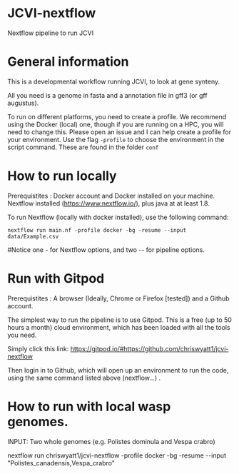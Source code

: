 # JCVI-nextflow 

Nextflow pipeline to run JCVI

# General information

This is a developmental workflow running JCVI, to look at gene synteny. 

All you need is a genome in fasta and a annotation file in gff3 (or gff augustus).

To run on different platforms, you need to create a profile. We recommend using the Docker (local) one, though if you are running on a HPC, you will need to change this. Please open an issue and I can help create a profile for your environment. Use the flag `-profile` to choose the environment in the script command. These are found in the folder `conf`

# How to run locally

Prerequistites : Docker account and Docker installed on your machine. Nextflow installed (https://www.nextflow.io/), plus java at at least 1.8.

To run Nextflow (locally with docker installed), use the following command:

`nextflow run main.nf -profile docker -bg -resume --input data/Example.csv`

#Notice one - for Nextflow options, and two -- for pipeline options.


# Run with Gitpod

Prerequistites : A browser (Ideally, Chrome or Firefox \[tested\]) and a Github account.

The simplest way to run the pipeline is to use Gitpod. This is a free (up to 50 hours a month) cloud environment, which has been loaded with all the tools you need.

Simply click this link: https://gitpod.io/#https://github.com/chriswyatt1/jcvi-nextflow

Then login in to Github, which will open up an environment to run the code, using the same command listed above (nextflow...) .


# How to run with local wasp genomes.

INPUT: Two whole genomes (e.g. Polistes dominula and Vespa crabro)

nextflow run chriswyatt1/jcvi-nextflow -profile docker -bg -resume --input "Polistes_canadensis,Vespa_crabro"
